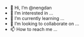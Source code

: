 - 👋 Hi, I’m @nengdan
- 👀 I’m interested in ...
- 🌱 I’m currently learning ...
- 💞️ I’m looking to collaborate on ...
- 📫 How to reach me ...

<!---
nengdan/nengdan is a ✨ special ✨ repository because its `README.md` (this file) appears on your GitHub profile.
You can click the Preview link to take a look at your changes.
--->
